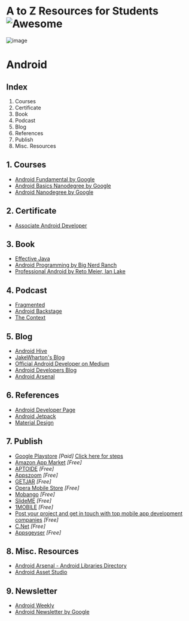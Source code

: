 # A to Z Resources for Students ![Awesome](https://cdn.rawgit.com/sindresorhus/awesome/d7305f38d29fed78fa85652e3a63e154dd8e8829/media/badge.svg)
![image](https://user-images.githubusercontent.com/26017359/46634288-fd849b00-cb6d-11e8-8fec-be9e3b0aa120.jpeg)

# Android

## Index
1. Courses
2. Certificate
3. Book
4. Podcast
5. Blog
6. References
7. Publish
8. Misc. Resources


## 1. Courses

+ [Android Fundamental by Google](https://www.udacity.com/course/new-android-fundamentals--ud851) 
+ [Android Basics Nanodegree by Google](https://www.udacity.com/course/android-basics-nanodegree-by-google--nd803)
+ [Android Nanodegree by Google](https://www.udacity.com/course/android-developer-nanodegree-by-google--nd801)


## 2. Certificate

+ [Associate Android Developer](https://developers.google.com/training/certification/associate-android-developer/)


## 3. Book

+ [Effective Java](https://www.oreilly.com/library/view/effective-java-3rd/9780134686097/)
+ [Android Programming by Big Nerd Ranch](https://www.bignerdranch.com/books/android-programming/)
+ [Professional Android by Reto Meier, Ian Lake](https://www.wiley.com/en-us/Professional+Android%2C+4th+Edition-p-9781118949528)


## 4. Podcast

+ [Fragmented](https://fragmentedpodcast.com/)
+ [Android Backstage](http://androidbackstage.blogspot.com/)
+ [The Context](https://github.com/artem-zinnatullin/TheContext-Podcast)


## 5. Blog

+ [Android Hive](https://www.androidhive.info/)
+ [JakeWharton's Blog](https://jakewharton.com/blog/)
+ [Official Android Developer on Medium](https://medium.com/androiddevelopers)
+ [Android Developers Blog](https://android-developers.googleblog.com/)
+ [Android Arsenal](https://android-arsenal.com)


## 6. References

+ [Android Developer Page](https://developer.android.com/)
+ [Android Jetpack](https://developer.android.com/jetpack/)
+ [Material Design](https://material.io/)


## 7. Publish
+ [Google Playstore](https://play.google.com/apps/publish/)  *[Paid]*  [Click here for steps](res/Publish.md)
+ [Amazon App Market](https://www.amazon.com/b?node=2350149011) *[Free]*
+ [APTOIDE](https://www.aptoide.com/page/publishers) *[Free]*
+ [Appszoom](http://www.appszoom.com/developers) *[Free]*
+ [GETJAR](http://developer.getjar.mobi/) *[Free]*
+ [Opera Mobile Store](https://publishers.apps.opera.com/) *[Free]*
+ [ Mobango](http://developer.mobango.com/view/homedeveloper.php?developerHeader=1) *[Free]*
+ [SlideME](http://slideme.org/developers) *[Free]*
+ [1MOBILE](http://slideme.org/developers) *[Free]*
+ [Post your project and get in touch with top mobile app development companies](https://www.appfutura.com/app-projects) *[Free]*
+ [C.Net](https://www.amazon.com/b?node=2350149011) *[Free]*
+ [Appsgeyser](https://www.appsgeyser.com/create/start) *[Free]*


## 8. Misc. Resources
+ [Android Arsenal - Android Libraries Directory](https://android-arsenal.com/)
+ [Android Asset Studio](https://romannurik.github.io/AndroidAssetStudio/)

## 9. Newsletter

+ [Android Weekly](https://androidweekly.net/)
+ [Android Newsletter by Google](https://developer.android.com/newsletter/)
